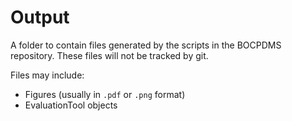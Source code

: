 # Output

A folder to contain files generated by the scripts in the BOCPDMS repository. These files will not be tracked by git.

Files may include:
- Figures (usually in `.pdf` or `.png` format)
- EvaluationTool objects
